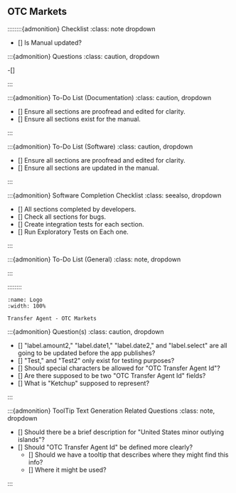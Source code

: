 
## OTC Markets



::::::::{admonition} Checklist
:class: note dropdown


- [] Is Manual updated?


:::{admonition} Questions
:class: caution, dropdown

-[]


:::


:::{admonition} To-Do List (Documentation)
:class: caution, dropdown

- [] Ensure all sections are proofread and edited for clarity.
- [] Ensure all sections exist for the manual.

:::

:::{admonition} To-Do List (Software)
:class: caution, dropdown

- [] Ensure all sections are proofread and edited for clarity.
- [] Ensure all sections are updated in the manual.

:::



:::{admonition} Software Completion Checklist
:class: seealso, dropdown

- [] All sections completed by developers.
- [] Check all sections for bugs. 
- [] Create integration tests for each section. 
- [] Run Exploratory Tests on Each one. 

:::


:::{admonition} To-Do List (General)
:class: note, dropdown


:::


::::::::


```{figure} ../../_static/solo_app/TransferAgent/OTC_Markets/OTC_Markets.png
:name: Logo
:width: 100%

Transfer Agent - OTC Markets
```



:::{admonition} Question(s)
:class: caution, dropdown

- [] "label.amount2," "label.date1," "label.date2," and "label.select" are all going to be updated before the app publishes?
- [] "Test," and "Test2" only exist for testing purposes?
- [] Should special characters be allowed for "OTC Transfer Agent Id"?
- [] Are there supposed to be two "OTC Transfer Agent Id" fields?
- [] What is "Ketchup" supposed to represent?


:::

:::{admonition} ToolTip Text Generation Related Questions
:class: note, dropdown

- [] Should there be a brief description for "United States minor outlying islands"?
- [] Should "OTC Transfer Agent Id" be defined more clearly? 
  - [] Should we have a tooltip that describes where they might find this info?
  - [] Where it might be used?




:::